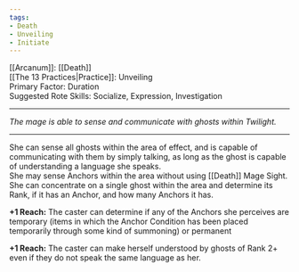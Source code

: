 ```yaml
---
tags:
- Death
- Unveiling
- Initiate
---
```


[[Arcanum]]: [[Death]]\
[[The 13 Practices|Practice]]: Unveiling\
Primary Factor: Duration\
Suggested Rote Skills: Socialize, Expression, Investigation

---

_The mage is able to sense and communicate with ghosts within Twilight._

---

She can sense all ghosts within the area of effect, and is capable of communicating with them by simply talking, as long as the ghost is capable of understanding a language she speaks.\
She may sense Anchors within the area without using [[Death]] Mage Sight.\
She can concentrate on a single ghost within the area and determine its Rank, if it has an Anchor, and how many Anchors it has.

**+1 Reach:** The caster can determine if any of the Anchors she perceives are temporary (items in which the Anchor Condition has been placed temporarily through some kind of summoning) or permanent

**+1 Reach:** The caster can make herself understood by ghosts of Rank 2+ even if they do not speak the same language as her.